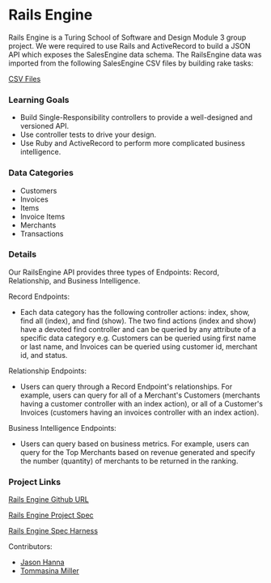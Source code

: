 # Rails Engine
Rails Engine is a Turing School of Software and Design Module 3 group project.  We were required to use Rails and ActiveRecord to build a JSON API which exposes the SalesEngine data schema. The RailsEngine data was imported from the following SalesEngine CSV files by building rake tasks:

[CSV Files](https://github.com/turingschool-examples/sales_engine/tree/master/data)

### Learning Goals
- Build Single-Responsibility controllers to provide a well-designed and versioned API.
- Use controller tests to drive your design.
- Use Ruby and ActiveRecord to perform more complicated business intelligence.

### Data Categories
- Customers
- Invoices
- Items
- Invoice Items
- Merchants
- Transactions

### Details
Our RailsEngine API provides three types of Endpoints: Record, Relationship, and Business Intelligence.

Record Endpoints:
- Each data category has the following controller actions: index, show, find all (index), and find (show).  The two find actions (index and show) have a devoted find controller and can be queried by any attribute of a specific data category e.g. Customers can be queried using first name or last name, and Invoices can be queried using customer id, merchant id, and status.

Relationship Endpoints:
- Users can query through a Record Endpoint's relationships.  For example, users can query for all of a Merchant's Customers (merchants having a customer controller with an index action), or all of a Customer's Invoices (customers having an invoices controller with an index action).

Business Intelligence Endpoints:
- Users can query based on business metrics.  For example, users can query for the Top Merchants based on revenue generated and specify the number (quantity) of merchants to be returned in the ranking.


### Project Links
[Rails Engine Github URL](https://github.com/Automatic365/rails-engine)

[Rails Engine Project Spec](https://github.com/turingschool/lesson_plans/blob/master/ruby_03-professional_rails_applications/rails_engine.md)

[Rails Engine Spec Harness](https://github.com/turingschool/rales_engine_spec_harness)

Contributors:
* [Jason Hanna](https://github.com/Automatic365)
* [Tommasina Miller](https://github.com/chompasina)
